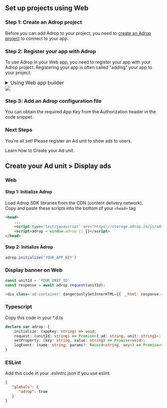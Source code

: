 ## Set up projects using Web

### Step 1: Create an Adrop project
Before you can add Adrop to your project, you need to [create an Adrop project](https://docs.adrop.io/) to connect to your app.

### Step 2: Register your app with Adrop
To use Adrop in your Web app, you need to register your app with your Adrop project. Registering your app is often called "adding" your app to your project.

<details>
<summary style='font-size: 16px;'>Using Web app builder</summary>

1. Go to the [Adrop console](https://adrop.io).

2. In the center of the project app page, click the **Web** icon button to launch the setup workflow.

3. Enter your app's domain name in the **App domain name** field.

    - Please note that the domain name value cannot be changed for this Adrop Web app once it has been registered with your Adrop project.

4. Enter other app information: **App nickname**.

    - **App nickname**: An internal, convenience identifier that is only visible to you in the Adrop console

5. Click **Register app** and then Android and Apple apps will be created respectively.

</details>

<img src="https://files.gitbook.com/v0/b/gitbook-x-prod.appspot.com/o/spaces%2FPmMSFFrQobOMLETv0N8m%2Fuploads%2FecdNeMLVx18PdhTuhZqv%2Fdocs_create_application.png?alt=media&token=3af334b8-1efe-4539-89bb-4fce3890d116">

### Step 3: Add an Adrop configuration file
You can obtain the required App Key from the Authorization header in the code snippet.

### Next Steps
You're all set! Please register an Ad unit to show ads to users.

Learn how to Create your Ad unit.


## Create your Ad unit > Display ads

### Web

#### Step 1: Initialize Adrop

Load Adrop SDK libraries from the CDN (content delivery network).
<br/>
Copy and paste these scripts into the bottom of your ```<head>``` tag

```html
<head>
    ...
    <script type='text/javascript' src='https://storage.adrop.io/js/adrop-0.1.2.min.js'></script>
    <script>adrop = window.adrop || {}</script>
</head>
```


#### Step 2: Initialize Adrop
```javascript
adrop.initialize('YOUR_APP_KEY')
```


### Display banner on Web

```javascript
const unitId = 'YOUR_UNIT_ID'
const response = await adrop.request(unitId);

<div class='ad-container' dangerouslySetInnerHTML={{ __html: response.ad ?? '' }}/>
```

### Typescript
Copy this code in your *.d.ts
```typescript
declare var adrop: {
    initialize: (appKey: string) => void;
    request: (unitId: string) => Promise<{ ad: string, unit: string}>;
    setProperty: (key: string, value: string) => Promise<void>;
    logEvent: (name: string, params?: Record<string, any>) => Promise<void>;
}
```

### ESLint
Add this code in your .eslintrc.json if you use eslint

```json
{
   "globals": {
      "adrop": true
   }
}
```
